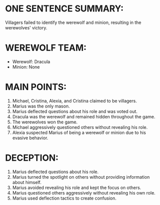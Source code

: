 # ONE SENTENCE SUMMARY:
Villagers failed to identify the werewolf and minion, resulting in the werewolves' victory.

# WEREWOLF TEAM:
- Werewolf: Dracula
- Minion: None

# MAIN POINTS:
1. Michael, Cristina, Alexia, and Cristina claimed to be villagers.
2. Marius was the only mason.
3. Marius deflected questions about his role and was voted out.
4. Dracula was the werewolf and remained hidden throughout the game.
5. The werewolves won the game.
6. Michael aggressively questioned others without revealing his role.
7. Alexia suspected Marius of being a werewolf or minion due to his evasive behavior.

# DECEPTION:
1. Marius deflected questions about his role.
2. Marius turned the spotlight on others without providing information about himself.
3. Marius avoided revealing his role and kept the focus on others.
4. Marius questioned others aggressively without revealing his own role.
5. Marius used deflection tactics to create confusion.